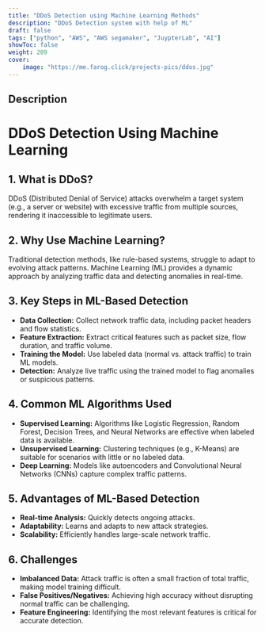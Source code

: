 ```yaml
---
title: "DDoS Detection using Machine Learning Methods"
description: "DDoS Detection system with help of ML"
draft: false
tags: ["python", "AWS", "AWS segamaker", "JuypterLab", "AI"]
showToc: false
weight: 209
cover:
    image: "https://me.farog.click/projects-pics/ddos.jpg"
--- 
```

## Description
# DDoS Detection Using Machine Learning

## 1. What is DDoS?
DDoS (Distributed Denial of Service) attacks overwhelm a target system (e.g., a server or website) with excessive traffic from multiple sources, rendering it inaccessible to legitimate users.

## 2. Why Use Machine Learning?
Traditional detection methods, like rule-based systems, struggle to adapt to evolving attack patterns. Machine Learning (ML) provides a dynamic approach by analyzing traffic data and detecting anomalies in real-time.

## 3. Key Steps in ML-Based Detection
- **Data Collection:** Collect network traffic data, including packet headers and flow statistics.
- **Feature Extraction:** Extract critical features such as packet size, flow duration, and traffic volume.
- **Training the Model:** Use labeled data (normal vs. attack traffic) to train ML models.
- **Detection:** Analyze live traffic using the trained model to flag anomalies or suspicious patterns.

## 4. Common ML Algorithms Used
- **Supervised Learning:** Algorithms like Logistic Regression, Random Forest, Decision Trees, and Neural Networks are effective when labeled data is available.
- **Unsupervised Learning:** Clustering techniques (e.g., K-Means) are suitable for scenarios with little or no labeled data.
- **Deep Learning:** Models like autoencoders and Convolutional Neural Networks (CNNs) capture complex traffic patterns.

## 5. Advantages of ML-Based Detection
- **Real-time Analysis:** Quickly detects ongoing attacks.
- **Adaptability:** Learns and adapts to new attack strategies.
- **Scalability:** Efficiently handles large-scale network traffic.

## 6. Challenges
- **Imbalanced Data:** Attack traffic is often a small fraction of total traffic, making model training difficult.
- **False Positives/Negatives:** Achieving high accuracy without disrupting normal traffic can be challenging.
- **Feature Engineering:** Identifying the most relevant features is critical for accurate detection.

